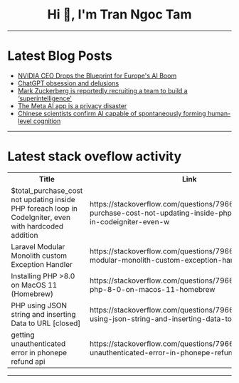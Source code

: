 <h1 align="center">Hi 👋, I'm Tran Ngoc Tam</h1>

---

# Latest Blog Posts 
<!-- BLOG-POST-LIST:START -->
- [NVIDIA CEO Drops the Blueprint for Europe&#39;s AI Boom](https://dev.to/future_ai/nvidia-ceo-drops-the-blueprint-for-europes-ai-boom-2h8d)
- [ChatGPT obsession and delusions](https://dev.to/future_ai/chatgpt-obsession-and-delusions-1h9)
- [Mark Zuckerberg is reportedly recruiting a team to build a ‘superintelligence&#39;](https://dev.to/future_ai/mark-zuckerberg-is-reportedly-recruiting-a-team-to-build-a-superintelligence-4p5d)
- [The Meta AI app is a privacy disaster](https://dev.to/future_ai/the-meta-ai-app-is-a-privacy-disaster-28b2)
- [Chinese scientists confirm AI capable of spontaneously forming human-level cognition](https://dev.to/future_ai/chinese-scientists-confirm-ai-capable-of-spontaneously-forming-human-level-cognition-38mh)
<!-- BLOG-POST-LIST:END -->

---

# Latest stack oveflow activity
<table>
  <tr><th>Title</th><th>Link</th></tr>
  <!-- STACKOVERFLOW:START --><tr><td>$total_purchase_cost not updating inside PHP foreach loop in CodeIgniter, even with hardcoded addition</td><td>https://stackoverflow.com/questions/79667478/total-purchase-cost-not-updating-inside-php-foreach-loop-in-codeigniter-even-w</td></tr><tr><td>Laravel Modular Monolith custom Exception Handler</td><td>https://stackoverflow.com/questions/79667391/laravel-modular-monolith-custom-exception-handler</td></tr><tr><td>Installing PHP &gt;8.0 on MacOS 11 &lpar;Homebrew&rpar;</td><td>https://stackoverflow.com/questions/79667360/installing-php-8-0-on-macos-11-homebrew</td></tr><tr><td>PHP using JSON string and inserting Data to URL [closed]</td><td>https://stackoverflow.com/questions/79667244/php-using-json-string-and-inserting-data-to-url</td></tr><tr><td>getting unauthenticated error in phonepe refund api</td><td>https://stackoverflow.com/questions/79667069/getting-unauthenticated-error-in-phonepe-refund-api</td></tr><!-- STACKOVERFLOW:END -->
</table>

---


